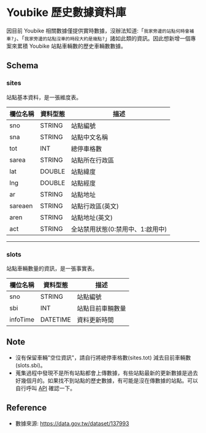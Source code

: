 # Youbike 歷史數據資料庫
因目前 Youbike 相關數據僅提供實時數據，沒辦法知道:「`我家旁邊的站點何時會補車?`」、「`我家旁邊的站點沒車的時段大約是幾點?`」諸如此類的資訊。因此想新增一個專案來累積 Youbike 站點車輛數的歷史車輛數數據。


## Schema

### sites
站點基本資料，是一張維度表。

| 欄位名稱 | 資料型態 | 描述     |
|----------|----------|----------|
| sno      | STRING   | 站點編號         |
| sna      | STRING   |  站點中文名稱        |
| tot      | INT      | 總停車格數         |
| sarea    | STRING   |  站點所在行政區        |
| lat      | DOUBLE   | 站點緯度         |
| lng      | DOUBLE   | 站點經度         |
| ar       | STRING   |  站點地址        |
| sareaen  | STRING   |  站點行政區(英文)        |
| aren     | STRING   | 站點地址(英文)         |
| act      | STRING   |  全站禁用狀態(0:禁用中、1:啟用中)        |
---

### slots
站點車輛數量的資訊，是一張事實表。

| 欄位名稱 | 資料型態 | 描述     |
|----------|----------|----------|
| sno      | STRING   | 站點編號         |
| sbi      | INT   |  站點目前車輛數量        |
| infoTime      | DATETIME      | 資料更新時間         


## Note
- 沒有保留車輛"空位資訊"，請自行將總停車格數(sites.tot) 減去目前車輛數 (slots.sbi)。
- 蒐集過程中發現不是所有站點都會上傳數據，有些站點最新的更新數據是過去好幾個月的。如果找不到站點的歷史數據，有可能是沒在傳數據的站點。可以自行呼叫 [API](https://tcgbusfs.blob.core.windows.net/dotapp/youbike/v2/youbike_immediate.json) 確認一下。


## Reference
- 數據來源: https://data.gov.tw/dataset/137993
